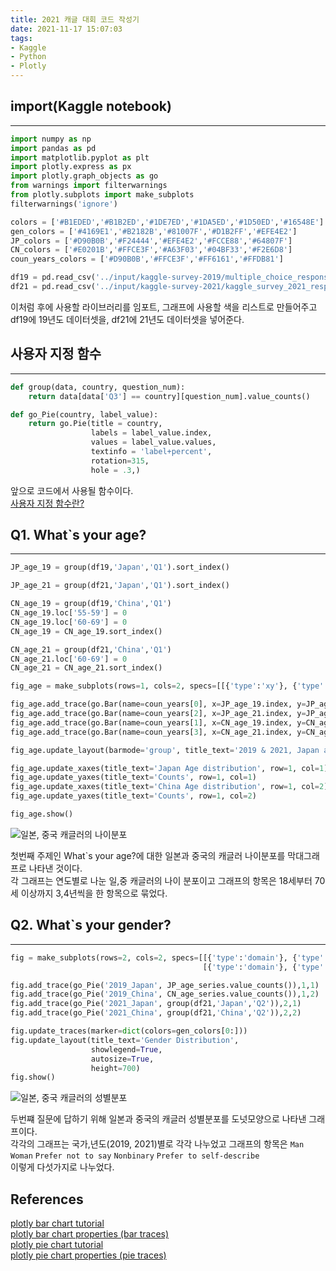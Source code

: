 ```yaml
---
title: 2021 캐글 대회 코드 작성기 
date: 2021-11-17 15:07:03
tags: 
- Kaggle
- Python
- Plotly
---
```


## import(Kaggle notebook)

---
```python
import numpy as np 
import pandas as pd
import matplotlib.pyplot as plt
import plotly.express as px
import plotly.graph_objects as go
from warnings import filterwarnings
from plotly.subplots import make_subplots
filterwarnings('ignore')

colors = ['#B1EDED','#B1B2ED','#1DE7ED','#1DA5ED','#1D50ED','#16548E']
gen_colors = ['#4169E1','#B2182B','#81007F','#D1B2FF','#EFE4E2']
JP_colors = ['#D90B0B','#F24444','#EFE4E2','#FCCE88','#64807F']
CN_colors = ['#E0201B','#FFCE3F','#A63F03','#04BF33','#F2E6D8']
coun_years_colors = ['#D90B0B','#FFCE3F','#FF6161','#FFDB81']

df19 = pd.read_csv('../input/kaggle-survey-2019/multiple_choice_responses.csv')
df21 = pd.read_csv('../input/kaggle-survey-2021/kaggle_survey_2021_responses.csv')
```
이처럼 후에 사용할 라이브러리를 임포트, 그래프에 사용할 색을 리스트로 만들어주고 df19에 19년도 데이터셋을, df21에 21년도 데이터셋을 넣어준다.


## 사용자 지정 함수

---
```python
def group(data, country, question_num):
    return data[data['Q3'] == country][question_num].value_counts()

def go_Pie(country, label_value):
    return go.Pie(title = country,
                  labels = label_value.index,
                  values = label_value.values,
                  textinfo = 'label+percent',
                  rotation=315,
                  hole = .3,)
```

앞으로 코드에서 사용될 함수이다.  
[사용자 지정 함수란?](https://cincu4221.github.io/2021/11/10/Python-UserDefinedFunctions/)

## Q1. What`s your age?

---

```python
JP_age_19 = group(df19,'Japan','Q1').sort_index()

JP_age_21 = group(df21,'Japan','Q1').sort_index()

CN_age_19 = group(df19,'China','Q1')
CN_age_19.loc['55-59'] = 0
CN_age_19.loc['60-69'] = 0
CN_age_19 = CN_age_19.sort_index()

CN_age_21 = group(df21,'China','Q1')
CN_age_21.loc['60-69'] = 0
CN_age_21 = CN_age_21.sort_index()

fig_age = make_subplots(rows=1, cols=2, specs=[[{'type':'xy'}, {'type':'xy'}]])

fig_age.add_trace(go.Bar(name=coun_years[0], x=JP_age_19.index, y=JP_age_19.values, marker_color='#FDB0C0'),1,1)
fig_age.add_trace(go.Bar(name=coun_years[2], x=JP_age_21.index, y=JP_age_21.values, marker_color='#FD4659'),1,1)
fig_age.add_trace(go.Bar(name=coun_years[1], x=CN_age_19.index, y=CN_age_19.values, marker_color='#FFDB81'),1,2)
fig_age.add_trace(go.Bar(name=coun_years[3], x=CN_age_21.index, y=CN_age_21.values, marker_color='#FFAB0F'),1,2)

fig_age.update_layout(barmode='group', title_text='2019 & 2021, Japan and China age distribution', showlegend=True)

fig_age.update_xaxes(title_text='Japan Age distribution', row=1, col=1)
fig_age.update_yaxes(title_text='Counts', row=1, col=1)
fig_age.update_xaxes(title_text='China Age distribution', row=1, col=2)
fig_age.update_yaxes(title_text='Counts', row=1, col=2)

fig_age.show()
```

![일본, 중국 캐글러의 나이분포](/images/kaggle_graph/Q1gragh.png)  
 
첫번째 주제인 What`s your age?에 대한 일본과 중국의 캐글러 나이분포를 막대그래프로 나타낸 것이다.  
각 그래프는 연도별로 나눈 일,중 캐글러의 나이 분포이고 그래프의 항목은 18세부터 70세 이상까지 3,4년씩을 한 항목으로 묶었다.


## Q2. What`s your gender?

---

```python
fig = make_subplots(rows=2, cols=2, specs=[[{'type':'domain'}, {'type':'domain'}],
                                           [{'type':'domain'}, {'type':'domain'}]])

fig.add_trace(go_Pie('2019_Japan', JP_age_series.value_counts()),1,1)
fig.add_trace(go_Pie('2019_China', CN_age_series.value_counts()),1,2)
fig.add_trace(go_Pie('2021_Japan', group(df21,'Japan','Q2')),2,1)
fig.add_trace(go_Pie('2021_China', group(df21,'China','Q2')),2,2)

fig.update_traces(marker=dict(colors=gen_colors[0:]))
fig.update_layout(title_text='Gender Distribution',
                  showlegend=True,
                  autosize=True,
                  height=700)
fig.show()
```

![일본, 중국 캐글러의 성별분포](/images/kaggle_graph/Q2gragh.png)  
 
두번쨰 질문에 답하기 위해 일본과 중국의 캐글러 성별분포를 도넛모양으로 나타낸 그래프이다.  
각각의 그래프는 국가,년도(2019, 2021)별로 각각 나누었고 그래프의 항목은 
`Man` 
`Woman` 
`Prefer not to say` 
`Nonbinary` 
`Prefer to self-describe`  
이렇게 다섯가지로 나누었다.


## References

[plotly bar chart tutorial](https://plotly.com/python/bar-charts/)  
[plotly bar chart properties (bar traces)](https://plotly.com/python/reference/bar/)  
[plotly pie chart tutorial](https://plotly.com/python/pie-charts/)  
[plotly pie chart properties (pie traces)](https://plotly.com/python/reference/pie/)

